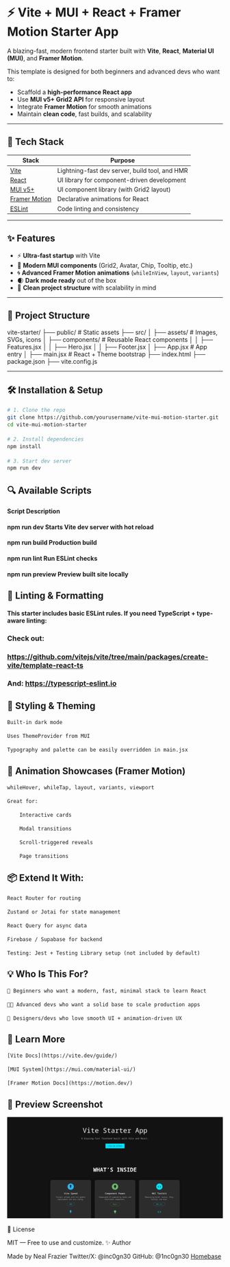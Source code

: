 # ⚡ Vite + MUI + React + Framer Motion Starter App

A blazing-fast, modern frontend starter built with **Vite**, **React**, **Material UI (MUI)**, and **Framer Motion**.

This template is designed for both beginners and advanced devs who want to:

- Scaffold a **high-performance React app**
- Use **MUI v5+ Grid2 API** for responsive layout
- Integrate **Framer Motion** for smooth animations
- Maintain **clean code**, fast builds, and scalability

---

## 🚀 Tech Stack

| Stack            | Purpose                                       |
|------------------|-----------------------------------------------|
| [Vite](https://vitejs.dev)        | Lightning-fast dev server, build tool, and HMR |
| [React](https://reactjs.org)      | UI library for component-driven development     |
| [MUI v5+](https://mui.com/)       | UI component library (with Grid2 layout)        |
| [Framer Motion](https://www.framer.com/motion/) | Declarative animations for React       |
| [ESLint](https://eslint.org/)     | Code linting and consistency                   |

---

## ✨ Features

- ⚡ **Ultra-fast startup** with Vite
- 💎 **Modern MUI components** (Grid2, Avatar, Chip, Tooltip, etc.)
- 🌀 **Advanced Framer Motion animations** (`whileInView`, `layout`, `variants`)
- 🌒 **Dark mode ready** out of the box
- 💼 **Clean project structure** with scalability in mind

---

## 📁 Project Structure

vite-starter/
├── public/ # Static assets
├── src/
│ ├── assets/ # Images, SVGs, icons
│ ├── components/ # Reusable React components
│ │ ├── Features.jsx
│ │ ├── Hero.jsx
│ │ ├── Footer.jsx
│ ├── App.jsx # App entry
│ ├── main.jsx # React + Theme bootstrap
├── index.html
├── package.json
├── vite.config.js


---

## 🛠️ Installation & Setup

```bash
# 1. Clone the repo
git clone https://github.com/yourusername/vite-mui-motion-starter.git
cd vite-mui-motion-starter

# 2. Install dependencies
npm install

# 3. Start dev server
npm run dev
```

## 🔍 Available Scripts
#### Script	Description
#### npm run dev	Starts Vite dev server with hot reload
#### npm run build	Production build
#### npm run lint	Run ESLint checks
#### npm run preview	Preview built site locally
## 🧰 Linting & Formatting

#### This starter includes basic ESLint rules. If you need TypeScript + type-aware linting:

### Check out:
###    https://github.com/vitejs/vite/tree/main/packages/create-vite/template-react-ts
###    And: https://typescript-eslint.io

## 🎨 Styling & Theming

    Built-in dark mode

    Uses ThemeProvider from MUI

    Typography and palette can be easily overridden in main.jsx

## 🧪 Animation Showcases (Framer Motion)

    whileHover, whileTap, layout, variants, viewport

    Great for:

        Interactive cards

        Modal transitions

        Scroll-triggered reveals

        Page transitions

## 📦 Extend It With:

    React Router for routing

    Zustand or Jotai for state management

    React Query for async data

    Firebase / Supabase for backend

    Testing: Jest + Testing Library setup (not included by default)

## 💡 Who Is This For?

    🔰 Beginners who want a modern, fast, minimal stack to learn React

    🧑‍💻 Advanced devs who want a solid base to scale production apps

    🎨 Designers/devs who love smooth UI + animation-driven UX

## 🧠 Learn More

    [Vite Docs](https://vite.dev/guide/)

    [MUI System](https://mui.com/material-ui/)

    [Framer Motion Docs](https://motion.dev/)

## 📸 Preview Screenshot

![App Screenshot](/public/Vite-Starter-App-Github-Screenshot-README.png "Click to enlarge")

📄 License

MIT — Free to use and customize.
✨ Author

Made by Neal Frazier
Twitter/X: @inc0gn30
GitHub: @1nc0gn30
[Homebase](https://www.nealfrazier.tech)